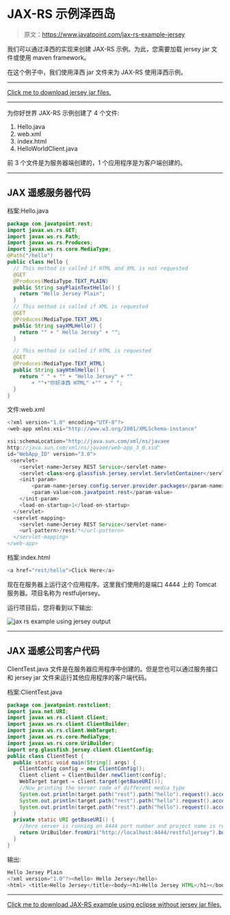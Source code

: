 # JAX-RS 示例泽西岛

> 原文：<https://www.javatpoint.com/jax-rs-example-jersey>

我们可以通过泽西的实现来创建 JAX-RS 示例。为此，您需要加载 jersey jar 文件或使用 maven framework。

在这个例子中，我们使用泽西 jar 文件来为 JAX-RS 使用泽西示例。

* * *

[Click me to download jersey jar files.](https://static.javatpoint.com/webservicepages/download/jerseyjars.zip)

* * *

为你好世界 JAX-RS 示例创建了 4 个文件:

1.  Hello.java
2.  web.xml
3.  index.html
4.  HelloWorldClient.java

前 3 个文件是为服务器端创建的，1 个应用程序是为客户端创建的。

* * *

## JAX 遥感服务器代码

档案:Hello.java

```java
package com.javatpoint.rest;
import javax.ws.rs.GET;
import javax.ws.rs.Path;
import javax.ws.rs.Produces;
import javax.ws.rs.core.MediaType;
@Path("/hello")
public class Hello {
  // This method is called if HTML and XML is not requested
  @GET
  @Produces(MediaType.TEXT_PLAIN)
  public String sayPlainTextHello() {
    return "Hello Jersey Plain";
  }
  // This method is called if XML is requested
  @GET
  @Produces(MediaType.TEXT_XML)
  public String sayXMLHello() {
    return "" + " Hello Jersey" + "";
  }

  // This method is called if HTML is requested
  @GET
  @Produces(MediaType.TEXT_HTML)
  public String sayHtmlHello() {
    return " " + "" + "Hello Jersey" + ""
        + ""+"你好泽西 HTML" +"" + " ";
  }
} 

```

文件:web.xml

```java
<?xml version="1.0" encoding="UTF-8"?>
<web-app xmlns:xsi="http://www.w3.org/2001/XMLSchema-instance" 

xsi:schemaLocation="http://java.sun.com/xml/ns/javaee 
http://java.sun.com/xml/ns/javaee/web-app_3_0.xsd" 
id="WebApp_ID" version="3.0">
 <servlet>
    <servlet-name>Jersey REST Service</servlet-name>
    <servlet-class>org.glassfish.jersey.servlet.ServletContainer</servlet-class>
    <init-param>
        <param-name>jersey.config.server.provider.packages</param-name>
        <param-value>com.javatpoint.rest</param-value>
    </init-param>
    <load-on-startup>1</load-on-startup>
  </servlet>
  <servlet-mapping>
    <servlet-name>Jersey REST Service</servlet-name>
    <url-pattern>/rest/*</url-pattern>
  </servlet-mapping>
</web-app> 

```

档案:index.html

```java
<a href="rest/hello">Click Here</a>

```

现在在服务器上运行这个应用程序。这里我们使用的是端口 4444 上的 Tomcat 服务器。项目名称为 restfuljersey。

运行项目后，您将看到以下输出:

![jax rs example using jersey output](../img/79cc20d0d81d3a975f790a1bb054047b.png)

* * *

## JAX 遥感公司客户代码

ClientTest.java 文件是在服务器应用程序中创建的。但是您也可以通过服务接口和 jersey jar 文件来运行其他应用程序的客户端代码。

档案:ClientTest.java

```java
package com.javatpoint.restclient;
import java.net.URI;
import javax.ws.rs.client.Client;
import javax.ws.rs.client.ClientBuilder;
import javax.ws.rs.client.WebTarget;
import javax.ws.rs.core.MediaType;
import javax.ws.rs.core.UriBuilder;
import org.glassfish.jersey.client.ClientConfig;
public class ClientTest {
  public static void main(String[] args) {
    ClientConfig config = new ClientConfig();
    Client client = ClientBuilder.newClient(config);
    WebTarget target = client.target(getBaseURI());
    //Now printing the server code of different media type
    System.out.println(target.path("rest").path("hello").request().accept(MediaType.TEXT_PLAIN).get(String.class));
    System.out.println(target.path("rest").path("hello").request().accept(MediaType.TEXT_XML).get(String.class));
    System.out.println(target.path("rest").path("hello").request().accept(MediaType.TEXT_HTML).get(String.class));
  }
  private static URI getBaseURI() {
    //here server is running on 4444 port number and project name is restfuljersey
    return UriBuilder.fromUri("http://localhost:4444/restfuljersey").build();
  }
} 

```

输出:

```java
Hello Jersey Plain
<?xml version="1.0"?><hello> Hello Jersey</hello>
<html> <title>Hello Jersey</title><body><h1>Hello Jersey HTML</h1></body></html> 

```

* * *

[Click me to download JAX-RS example using eclipse without jersey jar files.](https://static.javatpoint.com/webservicepages/download/restfuljersey.zip)